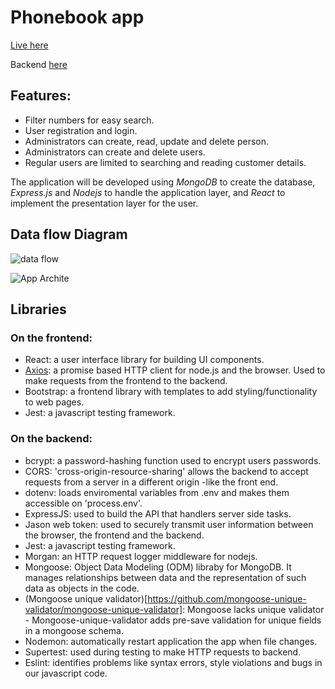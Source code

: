 # Phonebook app

[Live here](https://express-phonebook-backend.onrender.com)

Backend [here](https://github.com/AndresBo/express-phonebook-backend/tree/main)

## Features:
- Filter numbers for easy search.
- User registration and login.
- Administrators can create, read, update and delete person.
- Administrators can create and delete users.
- Regular users are limited to searching and reading customer details.

The application will be developed using *MongoDB* to create the database, *Express.js* and *Nodejs* to handle the application layer, and *React* to implement the presentation layer for the user.

## Data flow Diagram

![data flow](https://github.com/AndresBo/phonebook-app/assets/85352176/e7b6ef5e-662e-436e-a3ea-c876d52f279c)

![App Archite](https://github.com/AndresBo/phonebook-app/assets/85352176/7c173471-451f-4692-a522-fd524f1aae8d)


## Libraries
### On the frontend:
- React: a user interface library for building UI components. 
- [Axios](https://axios-http.com/docs/intro): a promise based HTTP client for node.js and the browser. Used to make requests from the frontend to the backend.
- Bootstrap: a frontend library with templates to add styling/functionality to web pages.
- Jest: a javascript testing framework.
### On the backend:
- bcrypt: a password-hashing function used to encrypt users passwords.
- CORS: 'cross-origin-resource-sharing' allows the backend to accept requests from a server in a different origin -like the front end.
- dotenv: loads enviromental variables from .env and makes them accessible on 'process.env'.
- ExpressJS: used to build the API that handlers server side tasks.
- Jason web token: used to securely transmit user information between the browser, the frontend and the backend.
- Jest: a javascript testing framework.
- Morgan: an HTTP request logger middleware for nodejs.
- Mongoose: Object Data Modeling (ODM) libraby for MongoDB. It manages relationships between data and the representation of such data as objects in the code.
- (Mongoose unique validator)[https://github.com/mongoose-unique-validator/mongoose-unique-validator]: Mongoose lacks unique validator - Mongoose-unique-validator adds pre-save validation for unique fields in a mongoose schema.
- Nodemon: automatically restart application the app when file changes.
- Supertest: used during testing to make HTTP requests to backend.
- Eslint: identifies problems like syntax errors, style violations and bugs in our javascript code.
